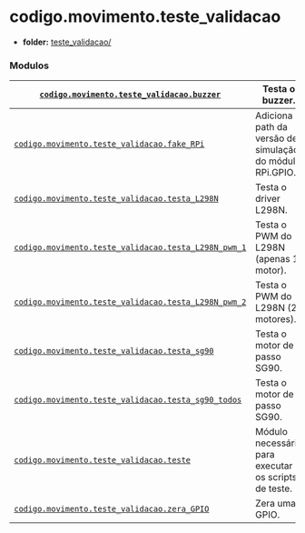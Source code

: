 <a id="module-codigo.movimento.teste_validacao"></a>

<a id="codigo-movimento-teste-validacao"></a>

# codigo.movimento.teste_validacao

* **folder:**
  [teste_validacao/](../../../../codigo/movimento/teste_validacao)

### Modulos

| [`codigo.movimento.teste_validacao.buzzer`](codigo.movimento.teste_validacao.buzzer.md#module-codigo.movimento.teste_validacao.buzzer)                                  | Testa o buzzer.                                            |
|-------------------------------------------------------------------------------------------------------------------------------------------------------------------------|------------------------------------------------------------|
| [`codigo.movimento.teste_validacao.fake_RPi`](codigo.movimento.teste_validacao.fake_RPi.md#module-codigo.movimento.teste_validacao.fake_RPi)                            | Adiciona o path da versão de simulação do módulo RPi.GPIO. |
| [`codigo.movimento.teste_validacao.testa_L298N`](codigo.movimento.teste_validacao.testa_L298N.md#module-codigo.movimento.teste_validacao.testa_L298N)                   | Testa o driver L298N.                                      |
| [`codigo.movimento.teste_validacao.testa_L298N_pwm_1`](codigo.movimento.teste_validacao.testa_L298N_pwm_1.md#module-codigo.movimento.teste_validacao.testa_L298N_pwm_1) | Testa o PWM do L298N (apenas 1 motor).                     |
| [`codigo.movimento.teste_validacao.testa_L298N_pwm_2`](codigo.movimento.teste_validacao.testa_L298N_pwm_2.md#module-codigo.movimento.teste_validacao.testa_L298N_pwm_2) | Testa o PWM do L298N (2 motores).                          |
| [`codigo.movimento.teste_validacao.testa_sg90`](codigo.movimento.teste_validacao.testa_sg90.md#module-codigo.movimento.teste_validacao.testa_sg90)                      | Testa o motor de passo SG90.                               |
| [`codigo.movimento.teste_validacao.testa_sg90_todos`](codigo.movimento.teste_validacao.testa_sg90_todos.md#module-codigo.movimento.teste_validacao.testa_sg90_todos)    | Testa o motor de passo SG90.                               |
| [`codigo.movimento.teste_validacao.teste`](codigo.movimento.teste_validacao.teste.md#module-codigo.movimento.teste_validacao.teste)                                     | Módulo necessário para executar os scripts de teste.       |
| [`codigo.movimento.teste_validacao.zera_GPIO`](codigo.movimento.teste_validacao.zera_GPIO.md#module-codigo.movimento.teste_validacao.zera_GPIO)                         | Zera uma GPIO.                                             |
